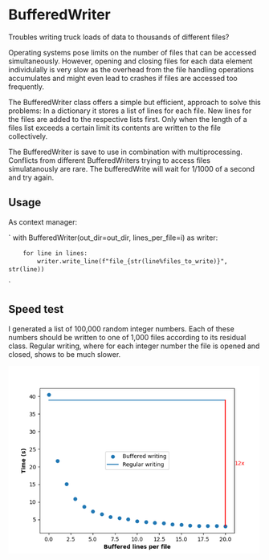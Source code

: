# BufferedWriter

Troubles writing truck loads of data to thousands of different files?

Operating systems pose limits on the number of files that can be accessed simultaneously.
However, opening and closing files for each data element individulally is very slow as the
overhead from the file handling operations accumulates and might even lead to crashes if
files are accessed too frequently.

The BufferedWriter class offers a simple but efficient, approach to solve this problems:
In a dictionary it stores a list of lines for each file. New lines for the files are added
to the respective lists first. Only when the length of a files list exceeds a certain limit
its contents are written to the file collectively.

The BufferedWriter is save to use in combination with multiprocessing.
Conflicts from different BufferedWriters trying to access files simulatanously are rare.
The bufferedWrite will wait for 1/1000 of a second and try again.

## Usage

As context manager:

`
with BufferedWriter(out_dir=out_dir, lines_per_file=i) as writer:

        for line in lines:
            writer.write_line(f"file_{str(line%files_to_write)}", str(line))
`

## Speed test 

I generated a list of 100,000 random integer numbers. Each of these numbers should be
written to one of 1,000 files according to its residual class. Regular writing,
where for each integer number the file is opened and closed, shows to be much slower.

<p float="left">
  <img src="test.png" width="500" /> 
</p>
